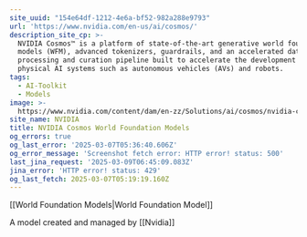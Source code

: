 ```yaml
---
site_uuid: "154e64df-1212-4e6a-bf52-982a288e9793"
url: 'https://www.nvidia.com/en-us/ai/cosmos/'
description_site_cp: >-
  NVIDIA Cosmos™ is a platform of state-of-the-art generative world foundation
  models (WFM), advanced tokenizers, guardrails, and an accelerated data
  processing and curation pipeline built to accelerate the development of
  physical AI systems such as autonomous vehicles (AVs) and robots.
tags:
  - AI-Toolkit
  - Models
image: >-
  https://www.nvidia.com/content/dam/en-zz/Solutions/ai/cosmos/nvidia-cosmos-og.jpg
site_name: NVIDIA
title: NVIDIA Cosmos World Foundation Models
og_errors: true
og_last_error: '2025-03-07T05:36:40.606Z'
og_error_message: 'Screenshot fetch error: HTTP error! status: 500'
last_jina_request: '2025-03-09T06:45:09.083Z'
jina_error: 'HTTP error! status: 429'
og_last_fetch: 2025-03-07T05:19:19.160Z
---
```

[[World Foundation Models|World Foundation Model]]

A model created and managed by [[Nvidia]]

